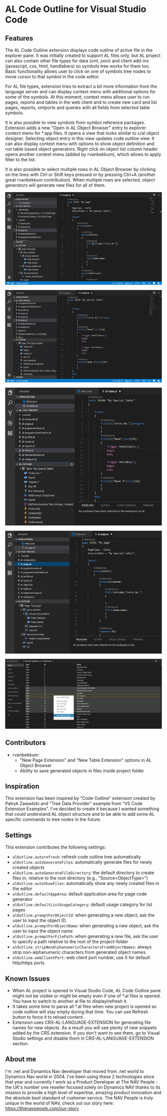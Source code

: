 # AL Code Outline for Visual Studio Code

## Features

The AL Code Outline extension displays code outline of active file in the explorer pane. It was initially created to support AL files only, but AL project can also contain other file types for data (xml, json) and client add-ins (javascript, css, html, handlebars) so symbols tree works for them too. Basic functionality allows user to click on one of symbols tree nodes to move cursor to that symbol in the code editor. 

For AL file types, extension tries to extract a bit more information from the language server and can display context menu with additional options for some of the symbols. At this moment, context menu allows user to run pages, reports and tables in the web client and to create new card and list pages, reports, xmlports and queries with all fields from selected table symbols.

It is also possible to view symbols from symbol reference packages. Extension adds a new "Open in AL Object Browser" entry to explorer contect menu for *.app files. It opens a view that looks similar to c/al object designer. Selecting object entry in this view updates code outline view. It can also display context menu with options to show object definition and run table based object generators. Right click on object list column header opens another context menu (added by rvanbekkum), which allows to apply filter to the list.

It is also possible to select multiple rows in AL Object Browser by clicking on the lines with Ctrl or Shift keys pressed or by pressing Ctrl+A (another great rvanbekkum contribution). When multiple rows are selected, object generators will generate new files for all of them.

![Symbols browser](resources/screen-objectbrowser.gif)

![Page generator](resources/screen-wizard.gif)

![Code outline for a table](resources/screen-table.png)

![Code outline for a page](resources/screen-page.png)

![Multiple objects selection in symbols browser](resources/screen-browserselection.png)

## Contributors

- rvanbekkum: 
  * "New Page Extension" and "New Table Extension" options in AL Object Browser
  * Ability to save generated objects in files inside project folder

## Inspiration

This extension has been inspired by "Code Outline" extension created by Patryk Zawadzki and "Tree Data Provider" example from "VS Code Extension Examples". I've decided to create it because I wanted something that could understand AL object structure and to be able to add some AL specific commands to tree nodes in the future. 

## Settings

This extension contributes the following settings:

* `alOutline.autorefresh`: refresh code outline tree automatically
* `alOutline.autoGenerateFiles`: automatically generate files for newly created objects
* `alOutline.autoGenerateFileDirectory`: the default directory to create files in, relative to the root directory (e.g., \"Source\<ObjectType\>\")
* `alOutline.autoShowFiles`: automatically show any newly created files in the editor
* `alOutline.defaultAppArea`: default application area for page code generator
* `alOutline.defaultListUsageCategory`: default usage category for list pages
* `alOutline.promptForObjectId`: when generating a new object, ask the user to input the object ID.
* `alOutline.promptForObjectName`: when generating a new object, ask the user to input the object name
* `alOutline.promptForFilePath`: when generating a new file, ask the user to specify a path relative to the root of the project-folder
* `alOutline.stripNonAlphanumericCharactersFromObjectNames`: always strip non-alphanumeric characters from generated object names
* `alOutline.webClientPort`: web client port number, use 0 for default http/https ports

## Known Issues

- When AL project is opened in Visual Studio Code, AL Code Outline pane might not be visible or might be empty even if one of *.al files is opened. You have to switch to another al file to display/refresh it.
- It takes some time to parse all *.al files when new project is opened so code outline will stay empty during that time. You can use Refresh button to force it to reload content. 
- Extension uses CRS-AL-LANGUAGE-EXTENSION for generating file names for new objects. As a result you will see plenty of new snippets added by the CRS extension. If you don't want to see them, go to Visual Studio settings and disable them in CRS-AL-LANGUAGE-EXTENSION section.

## About me

I'm .net and Dynamics Nav developer that moved from .net world to Dynamics Nav world in 2004. I've been using these 2 technologies since that year and currently I work as a Product Developer at The NAV People - the UK's number one reseller focused solely on Dynamics NAV thanks to its mission to provide a high level of expertise, amazing product innovation and the absolute best standard of customer service. The NAV People is truly unique in the world of NAV, check out our story here: https://thenavpeople.com/our-story 